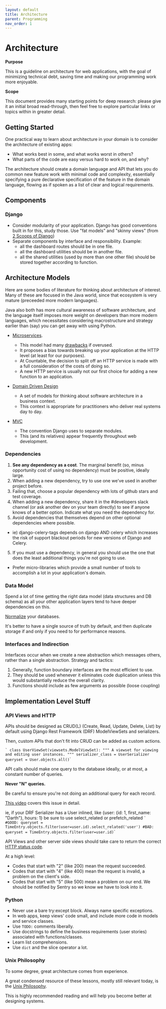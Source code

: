 ```yaml
---
layout: default
title: Architecture
parent: Programming
nav_order: 1
---
```


# Architecture

**Purpose**

This is a guideline on architecture for web applications, with the goal of minimizing technical debt, saving time and making our programming work more enjoyable.

**Scope**

This document provides many starting points for deep research: please give it an initial broad read-through, then feel free to explore particular links or topics within in greater detail.

## Getting Started

One practical way to learn about architecture in your domain is to consider the architecture of existing apps:

* What works best in some, and what works worst in others? 
* What parts of the code are easy versus hard
to work on, and why? 

The architecture should create a domain language and API that lets you do common new feature work with minimal code and complexity, essentially specifying a pure declarative specification of the feature in the domain language, flowing as if spoken as a list of clear and logical requirements.

## Components

### Django

  - Consider modularity of your application. Django has good conventions built in for this, study those. Use "fat models" and "skinny views" (from [2 Scoops of Django](https://www.feldroy.com/books/two-scoops-of-django-3-x))
  - Separate components by interface and responsibility. Example: 
    - all the dashboard routes should be in one file. 
    - all the dashboard utilities should be in another file. 
    - all the shared utilities (used by more than one other file) should be stored together according to
    function.

## Architecture Models

Here are some bodies of literature for thinking about architecture of interest. Many of these are focused in the Java world, since that ecosystem is very mature (preceeded more modern languages). 

Java also both has more cultural awareness of software architecture, and the language itself imposes more weight on developers than more modern languages,
which necessitates considering macrostructure and strategy earlier than (say) you can get away with using Python.

  - [Microservices](https://dwmkerr.com/the-death-of-microservice-madness-in-2018/). 
    - This model had many [drawbacks](https://kenkantzer.com/learnings-from-5-years-of-tech-startup-code-audits/) if overused. 
    - It proposes a bias towards breaking up your application at the HTTP level (at least for
    our purposes). 
    - At Countable, the decision to split off an HTTP service is made with a full consideration of the costs of doing so.
    - A new HTTP service is usually not our first choice for adding a new function to an application.

  - [Domain Driven Design](https://dddcommunity.org/book/evans_2003/)
    - A set of models for thinking about software architecture in a business context.
    - This context is appropriate for practitioners who deliver real systems day to day.

  - [MVC](https://en.wikipedia.org/wiki/Model%E2%80%93view%E2%80%93controller) 
    - The convention Django uses to separate modules. 
    - This (and its relatives) appear frequently throughout web development.

### Dependencies

1.  **See any dependency as a cost**. The marginal benefit (so, minus opportunity cost of using no dependency) must be positive, ideally large.
2.  When adding a new dependency, try to use one we've used in another project before.
3.  Failing that, choose a popular dependency with lots of github stars and test coverage. 
4. When adding a new dependency, share it in the \#developers slack channel (or ask another dev on your team directly) to see if anyone knows of a better option. Indicate what you need the dependency for.
4.  Avoid dependencies that themselves depend on other optional dependencies where possible. 
  - ie) django-celery-tags depends on django AND celery which increases the risk of support blackout periods for new versions of Django and Celery.
5.  If you must use a dependency, in general you should use the one that does the least additional things you're not going to use. 
  - Prefer micro-libraries which provide a small number of tools to accomplish a lot in your application's domain.

### Data Model

Spend a lot of time getting the right data model (data structures and DB schema) as all your other application layers tend to have deeper dependencies on this.

[Normalize](https://en.wikipedia.org/wiki/Database_normalization) your databases. 

It's better to have a single source of truth by default, and then duplicate storage if and only if you need to for performance reasons.

### Interfaces and Indirection

Interfaces occur when we create a new abstraction which messages others, rather than a single abstraction. Strategy and tactics:

1.  Generally, function boundary interfaces are the most efficient to use.
2.  They should be used whenever it eliminates code duplication unless this would substantially reduce the overall clarity.
3.  Functions should include as few arguments as possible (loose coupling)

## Implementation Level Stuff

### API Views and HTTP

APIs should be designed as CRUD(L) (Create, Read, Update, Delete, List) by default using Django Rest Framework (DRF) ModelViewSets and serializers. 

Then, custom APIs that don't fit into CRUD can be added as custom actions.

`` ` class UserViewSet(viewsets.ModelViewSet): """ A viewset for viewing and editing user instances. """ serializer_class = UserSerializer
queryset = User.objects.all() ``\`

API calls should make one query to the database ideally, or at most, a constant number of queries. 

**Never "N" queries.** 

Be careful to ensure you're not doing an additional query for each record.

[This video](https://drive.google.com/file/d/163h6MyqSLvaOhZ8geeDfkKmvp4lX5Zq1/view) covers this issue in detail.

ie, if your DRF Serializer has a User inlined, like
<span class="title-ref">{user: {id: 1, first\_name: "Darth"}, hours:
1}</span> be sure to use <span class="title-ref">select\_related</span>
or <span class="title-ref">prefetch\_related</span> `` ` #GOOD: queryset
= TimeEntry.objects.filter(user=user.id).select_related('user') #BAD:
queryset = TimeEntry.objects.filter(user=user.id) ``\`

API Views and other server side views should take care to return the correct [HTTP status code](https://en.wikipedia.org/wiki/List_of_HTTP_status_codes). 

At a high level:

  - Codes that start with "2" (like 200) mean the request succeeded.
  - Codes that start with "4" (like 400) mean the request is invalid, a problem on the client's side.
  - Codes that start with "5" (like 500) mean a problem on our end. We should be notified by Sentry so we know we have to look into it.

### Python

  - Never use a bare try:except block. Always name specific exceptions.
  - In web apps, keep views' code small, and include more code in models and service classes.
  - Use `TODO:` comments liberally.
  - Use docstrings to define the business requirements (user stories) associated with functions/classes.
  - Learn list comprehensions.
  - Use `dict` and the slice operator a lot.

### Unix Philosophy

To some degree, great architecture comes from experience. 

A great condensed resource of these lessons, mostly still relevant today, is the [Unix Philosophy](https://homepage.cs.uri.edu/~thenry/resources/unix_art/ch01s06.html). 

This is highly recommended reading and will help you become better at designing systems.
